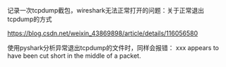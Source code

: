 

记录一次tcpdump截包，wireshark无法正常打开的问题：关于正常退出tcpdump的方式

https://blog.csdn.net/weixin_43869898/article/details/116056580


使用pyshark分析异常退出tcpdump的文件时，同样会报错： xxx appears to have been cut short in the middle of a packet. 










